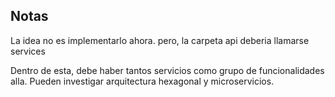 ## Notas

La idea no es implementarlo ahora. pero, la carpeta api
deberia llamarse services

Dentro de esta, debe haber tantos servicios como grupo
de funcionalidades alla. Pueden investigar arquitectura hexagonal y microservicios.